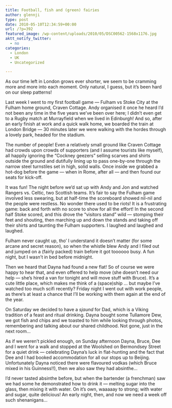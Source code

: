 ```yaml
---
title: Football, fish and (green) fairies
author: glennji
type: post
date: 2010-05-10T12:34:59+00:00
url: /?p=392
featured_image: /wp-content/uploads/2010/05/DSC00562-1568x1176.jpg
aktt_notify_twitter:
  - no
categories:
  - London
  - UK
  - Uncategorized

---
```

As our time left in London grows ever shorter, we seem to be cramming more and more into each moment. Only natural, I guess, but it&#8217;s been hard on our sleep patterns!
  
Last week I went to my first football game &#8212; Fulham vs Stoke City at the Fulham home ground, Craven Cottage. Andy organised it once he heard I&#8217;d not been any time in the five years we&#8217;ve been over here; I didn&#8217;t even get to a Rugby match at Murrayfield when we lived in Edinburgh! And so, after an early finish at work and a quick walk home, we boarded the train at London Bridge &#8212; 30 minutes later we were walking with the hordes through a lovely park, headed for the stadium.
  
The number of people! Even a relatively small ground like Craven Cottage had crowds upon crowds of supporters (and I assume tourists like myself), all happily ignoring the &#8220;Cockney geezers&#8221; selling scarves and shirts outside the ground and dutifully lining up to pass one-by-one through the narrow steel turnstiles set in high, solid walls. Once inside we grabbed a hot-dog before the game &#8212; when in Rome, after all &#8212; and then found our seats for kick-off.
  
It was fun! The night before we&#8217;d sat up with Andy and Jon and watched Rangers vs. Celtic, two Scottish teams. It&#8217;s fair to say the Fulham game involved less swearing, but at half-time the scoreboard showed nil-nil and the people were restless. No wonder there used to be riots! It is a frustrating game: back and forth with no score to show for all the effort! In the second half Stoke scored, and this drove the &#8220;visitors stand&#8221; wild &#8212; stomping their feet and shouting, then marching up and down the stands and taking off their shirts and taunting the Fulham supporters. I laughed and laughed and laughed.
  
Fulham never caught up, tho&#8217; I understand it doesn&#8217;t matter (for some arcane and secret reason), so when the whistle blew Andy and I filed out and jumped on a (fairly packed) train before it got toooooo busy. A fun night, but I wasn&#8217;t in bed before midnight.
  
Then we heard that Dayna had found a new flat! So of course we were happy to hear that, and even offered to help move (she doesn&#8217;t need our help &#8212; she&#8217;s hired a van for tonight and will move stuff with Bruce). It&#8217;s a cute little place, which makes me think of a (space)ship &#8230; but maybe I&#8217;ve watched too much scifi recently? Friday night I went out with work people, as there&#8217;s at least a chance that I&#8217;ll be working with them again at the end of the year.
  
On Saturday we decided to have a _sjaund_ for Dad, which is a Viking tradition of a feast and ritual drinking. Dayna bought some Tullamore Dew, we got fish and chips and we toasted to him while looking through photos, remembering and talking about our shared childhood. Not gone, just in the next room&#8230;
  
As if we weren&#8217;t pickled enough, on Sunday afternoon Dayna, Bruce, Dee and I went for a walk and stopped at the Woolshed on Bermondsey Street for a quiet drink &#8212; celebrating Dayna&#8217;s luck in flat-hunting and the fact that Dee and I had booked accommodation for all our stops up to Beijing. Unfortunately Dayna noticed there were flavoured vodkas (which Bruce mixed in his Guinness!!), then we also saw they had absinthe&#8230;
  
I&#8217;d never tasted absinthe before, but when the bartender (a frenchman) saw we had some he demonstrated how to drink it &#8212; melting sugar into the glass, then mixing it with water. On it&#8217;s own, waaaaay to strong; with water and sugar, quite delicious! An early night, then, and now we need a week off such shenanigans&#8230;
